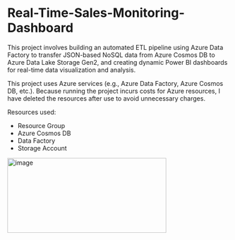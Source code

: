 # Real-Time-Sales-Monitoring-Dashboard
This project involves building an automated ETL pipeline using Azure Data Factory to transfer JSON-based NoSQL data from Azure Cosmos DB to Azure Data Lake Storage Gen2, and creating dynamic Power BI dashboards for real-time data visualization and analysis.


This project uses Azure services (e.g., Azure Data Factory, Azure Cosmos DB, etc.). Because running the project incurs costs for Azure resources, I have deleted the resources after use to avoid unnecessary charges.

Resources used:
- Resource Group
- Azure Cosmos DB
- Data Factory
- Storage Account
<img width="360" height="170" alt="image" src="https://github.com/user-attachments/assets/96f996ee-7626-4f45-b437-6cf70a829f71" />
